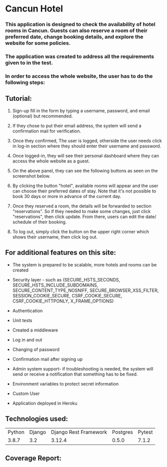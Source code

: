 <h1>Cancun Hotel</h1>

### This application is designed to check the availability of hotel rooms in Cancun. Guests can also reserve a room of their preferred date, change booking details, and explore the website for some policies.

### The application was created to address all the requirements given to in the test.

### In order to access the whole website, the user has to do the following steps:

## Tutorial:

1. Sign-up fill in the form by typing a username, password, and email (optional) but recommended.

2. If they chose to put their email address, the system will send a confirmation mail for verification.

3. Once they confirmed, The user is logged, otherside the user needs click in log-in section where they should enter their username and password.

4. Once logged-in, they will see their personal dashboard where they can access the whole website as a guest.

5. On the above panel, they can see the following buttons as seen on the screenshot below.

6. By clicking the button "hotel", available rooms will appear and the user can choose their preferred dates of stay. Note that it's not possible to book 30 days or more in advance of the current day.

7. Once they reserved a room, the details will be forwarded to section "reservations". So if they needed to make some changes, just click "reservations", then click update. From there, users can edit the date/ schedule of their booking.

8. To log out, simply click the button on the upper right corner which shows their username, then click log out.


## For additional features on this site:

+ The system is prepared to be scalable, more hotels and rooms can be created

+ Security layer - such as (SECURE_HSTS_SECONDS, SECURE_HSTS_INCLUDE_SUBDOMAINS, SECURE_CONTENT_TYPE_NOSNIFF, SECURE_BROWSER_XSS_FILTER, SESSION_COOKIE_SECURE, CSRF_COOKIE_SECURE, CSRF_COOKIE_HTTPONLY, X_FRAME_OPTIONS)

+ Authentication

+ Unit tests

+ Created a middleware

+ Log in and out

+ Changing of password

+ Confirmation mail after signing up

+ Admin system support- if troubleshooting is needed, the system will send or receive a notification that something has to be fixed.

+ Environment variables to protect secret information

+ Custom User

+ Application deployed in Heroku

## Technologies used:
<table>
    <tr>
        <td>Python</td>
        <td>Django</td>
        <td>Django Rest Framework</td>
        <td>Postgres</td>
        <td>Pytest</td>
    </tr>
    <tr>
        <td>3.8.7</td>
        <td>3.2</td>
        <td>3.12.4</td>
        <td>0.5.0</td>
        <td>7.1.2</td>
    </tr>
</table>

## Coverage Report:

